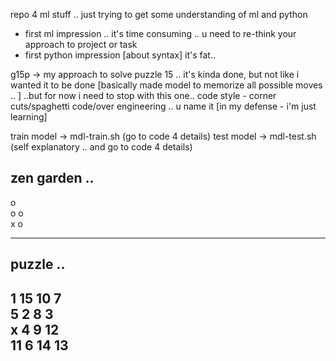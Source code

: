 repo 4 ml stuff .. 
just trying to get some understanding of ml and python 
 - first ml impression .. it's time consuming .. u need to re-think your approach to project or task
 - first python impression [about syntax] it's fat.. 

g15p -> my approach to solve puzzle 15 .. 
it's kinda done, but not like i wanted it to be done 
[basically made model to memorize all possible moves .. ]
..but for now i need to stop with this one.. 
code style - corner cuts/spaghetti code/over engineering .. u name it [in my defense - i'm just learning]

train model -> mdl-train.sh (go to code 4 details)
test model -> mdl-test.sh   (self explanatory .. and go to code 4 details)

zen garden ..
-------------------------
o                               
o       o                       
x                       o       
                                
-------------------------
puzzle ..
-------------------------
1       15      10      7       
5       2       8       3       
x       4       9       12      
11      6       14      13      
------------------------- 
